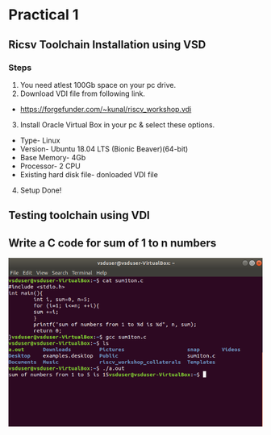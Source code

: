 # Practical 1
## Ricsv Toolchain Installation using VSD

### Steps
1. You need atlest 100Gb space on your pc drive.
2. Download VDI file from following link.
* https://forgefunder.com/~kunal/riscv_workshop.vdi

3. Install Oracle Virtual Box in your pc & select these options.

* Type- Linux
* Version- Ubuntu 18.04 LTS (Bionic Beaver)(64-bit)
* Base Memory- 4Gb
* Processor- 2 CPU
* Existing hard disk file- donloaded VDI file
4. Setup Done!

## Testing toolchain using VDI

## Write a C code for sum of 1 to n numbers

![c code for summation](Practical1\Images\vsd1.PNG)

